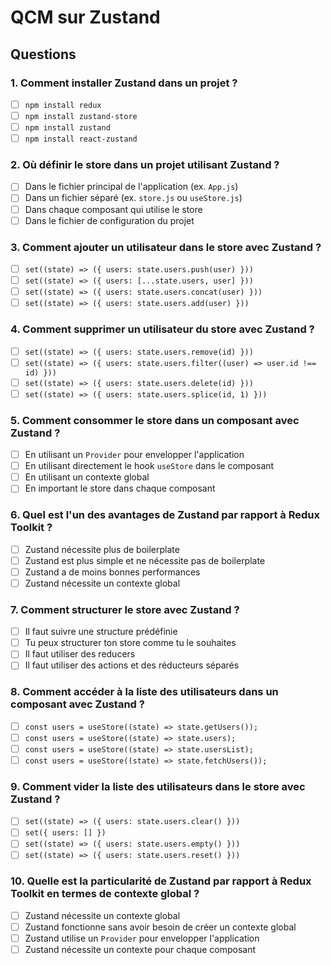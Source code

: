 # QCM sur Zustand

## Questions

### 1. Comment installer Zustand dans un projet ?
- [ ] `npm install redux`
- [ ] `npm install zustand-store`
- [ ] `npm install zustand`
- [ ] `npm install react-zustand`

### 2. Où définir le store dans un projet utilisant Zustand ?
- [ ] Dans le fichier principal de l'application (ex. `App.js`)
- [ ] Dans un fichier séparé (ex. `store.js` ou `useStore.js`)
- [ ] Dans chaque composant qui utilise le store
- [ ] Dans le fichier de configuration du projet

### 3. Comment ajouter un utilisateur dans le store avec Zustand ?
- [ ] `set((state) => ({ users: state.users.push(user) }))`
- [ ] `set((state) => ({ users: [...state.users, user] }))`
- [ ] `set((state) => ({ users: state.users.concat(user) }))`
- [ ] `set((state) => ({ users: state.users.add(user) }))`

### 4. Comment supprimer un utilisateur du store avec Zustand ?
- [ ] `set((state) => ({ users: state.users.remove(id) }))`
- [ ] `set((state) => ({ users: state.users.filter((user) => user.id !== id) }))`
- [ ] `set((state) => ({ users: state.users.delete(id) }))`
- [ ] `set((state) => ({ users: state.users.splice(id, 1) }))`

### 5. Comment consommer le store dans un composant avec Zustand ?
- [ ] En utilisant un `Provider` pour envelopper l'application
- [ ] En utilisant directement le hook `useStore` dans le composant
- [ ] En utilisant un contexte global
- [ ] En important le store dans chaque composant

### 6. Quel est l'un des avantages de Zustand par rapport à Redux Toolkit ?
- [ ] Zustand nécessite plus de boilerplate
- [ ] Zustand est plus simple et ne nécessite pas de boilerplate
- [ ] Zustand a de moins bonnes performances
- [ ] Zustand nécessite un contexte global

### 7. Comment structurer le store avec Zustand ?
- [ ] Il faut suivre une structure prédéfinie
- [ ] Tu peux structurer ton store comme tu le souhaites
- [ ] Il faut utiliser des reducers
- [ ] Il faut utiliser des actions et des réducteurs séparés

### 8. Comment accéder à la liste des utilisateurs dans un composant avec Zustand ?
- [ ] `const users = useStore((state) => state.getUsers());`
- [ ] `const users = useStore((state) => state.users);`
- [ ] `const users = useStore((state) => state.usersList);`
- [ ] `const users = useStore((state) => state.fetchUsers());`

### 9. Comment vider la liste des utilisateurs dans le store avec Zustand ?
- [ ] `set((state) => ({ users: state.users.clear() }))`
- [ ] `set({ users: [] })`
- [ ] `set((state) => ({ users: state.users.empty() }))`
- [ ] `set((state) => ({ users: state.users.reset() }))`

### 10. Quelle est la particularité de Zustand par rapport à Redux Toolkit en termes de contexte global ?
- [ ] Zustand nécessite un contexte global
- [ ] Zustand fonctionne sans avoir besoin de créer un contexte global
- [ ] Zustand utilise un `Provider` pour envelopper l'application
- [ ] Zustand nécessite un contexte pour chaque composant
